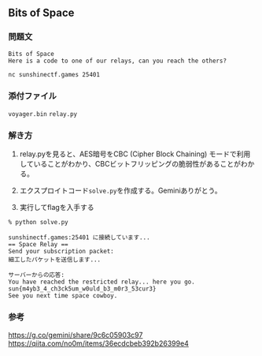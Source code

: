 ## Bits of Space
### 問題文
 ```
Bits of Space
Here is a code to one of our relays, can you reach the others?

nc sunshinectf.games 25401
```
### 添付ファイル
`voyager.bin` `relay.py`

### 解き方
1. relay.pyを見ると、AES暗号をCBC (Cipher Block Chaining) モードで利用していることがわかり、CBCビットフリッピングの脆弱性があることがわかる。

2. エクスプロイトコード`solve.py`を作成する。Geminiありがとう。

3. 実行してflagを入手する
```
% python solve.py 

sunshinectf.games:25401 に接続しています...
== Space Relay ==
Send your subscription packet:
細工したパケットを送信します...

サーバーからの応答:
You have reached the restricted relay... here you go.
sun{m4yb3_4_ch3ck5um_w0uld_b3_m0r3_53cur3}
See you next time space cowboy.
```
### 参考
https://g.co/gemini/share/9c6c05903c97
https://qiita.com/no0m/items/36ecdcbeb392b26399e4